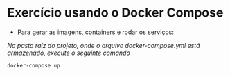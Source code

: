 # Exercício usando o Docker Compose

- Para gerar as imagens, containers e rodar os serviços:

_Na pasta raíz do projeto, onde o arquivo docker-compose.yml está armazenado, execute o seguinte comando_

`docker-compose up`
